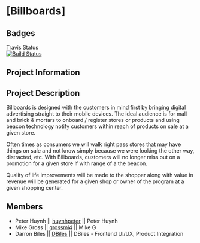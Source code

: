 # [Billboards]

## Badges

Travis Status\
[![Build Status](https://travis-ci.org/GTBC-Juggernaunts/Billboards.svg?branch=master)](https://travis-ci.org/GTBC-Juggernaunts/Billboards)

## Project Information

## Project Description

Billboards is designed with the customers in mind first by bringing digital advertising straight to their mobile devices. The ideal audience is for mall and brick & mortars to onboard / register stores or products and using beacon technology notify customers within reach of products on sale at a given store.

Often times as consumers we will walk right pass stores that may have things on sale and not know simply because we were looking the other way, distracted, etc. With Billboards, customers will no longer miss out on a promotion for a given store if with range of a the beacon.

Quality of life improvements will be made to the shopper along with value in revenue will be generated for a given shop  or owner of the program at a given shopping center.

## Members

* Peter Huynh || [huynhpeter](https://github.com/huynhpeter) || Peter Huynh
* Mike Gross || [grossmi4](https://github.com/grossmi4) || Mike G
* Darron Biles || [DBiles](https://github.com/DBiles) || DBiles - Frontend UI/UX, Product Integration
